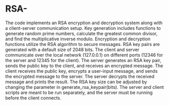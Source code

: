 # RSA-
The code implements an RSA encryption and decryption system along with a client-server communication setup.
Key generation includes functions to generate random prime numbers, calculate the greatest common divisor, and find the multiplicative inverse modulo.
Encryption and decryption functions utilize the RSA algorithm to secure messages.
RSA key pairs are generated with a default size of 2048 bits.
The client and server communicate over the local network (127.0.0.1) on different ports (12346 for the server and 12345 for the client).
The server generates an RSA key pair, sends the public key to the client, and receives an encrypted message.
The client receives the public key, encrypts a user-input message, and sends the encrypted message to the server.
The server decrypts the received message and prints the result.
The RSA key size can be adjusted by changing the parameter in generate_rsa_keypair(bits).
The server and client scripts are meant to be run separately, and the server must be running before the client connects.
